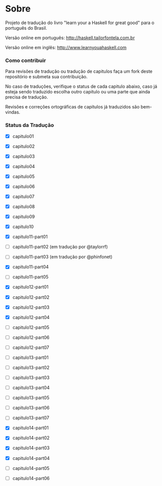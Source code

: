 Sobre
==============

Projeto de tradução do livro "learn your a Haskell for great good" para o português do Brasil.

Versão online em português:
http://haskell.tailorfontela.com.br

Versão online em inglês:
http://www.learnyouahaskell.com


### Como contribuir

Para revisões de tradução ou tradução de capitulos faça um fork deste repositório e submeta sua contribuição.

No caso de traduções, verifique o status de cada capitulo abaixo, caso já esteja sendo traduzido escolha outro capitulo ou uma parte que ainda precisa de tradução.

 
Revisões e correções ortográficas de capitulos já traduzidos são bem-vindas.


### Status da Tradução

 - [x] capitulo01
 - [x] capitulo02
 - [x] capitulo03
 - [x] capitulo04
 - [x] capitulo05
 - [x] capitulo06
 - [x] capitulo07
 - [x] capitulo08
 - [x] capitulo09
 - [x] capitulo10

 - [x] capitulo11-part01        
 - [ ] capitulo11-part02   (em tradução por @taylorrf)
 - [ ] capitulo11-part03   (em tradução por @phinfonet)
 - [x] capitulo11-part04   
 - [ ] capitulo11-part05

 - [x] capitulo12-part01      
 - [x] capitulo12-part02   
 - [x] capitulo12-part03
 - [x] capitulo12-part04 
 - [ ] capitulo12-part05
 - [ ] capitulo12-part06
 - [ ] capitulo12-part07

 - [ ] capitulo13-part01
 - [ ] capitulo13-part02
 - [ ] capitulo13-part03
 - [ ] capitulo13-part04
 - [ ] capitulo13-part05
 - [ ] capitulo13-part06
 - [ ] capitulo13-part07
 
 - [x] capitulo14-part01
 - [x] capitulo14-part02
 - [x] capitulo14-part03
 - [x] capitulo14-part04
 - [ ] capitulo14-part05
 - [ ] capitulo14-part06

